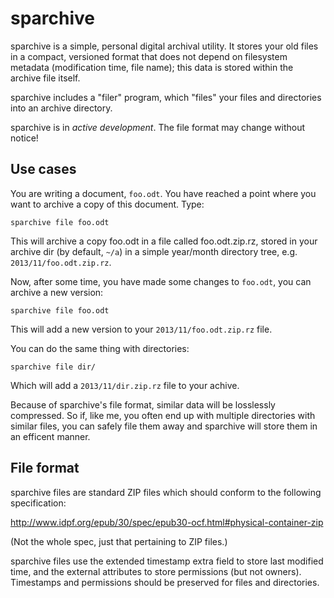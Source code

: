 sparchive
=========

sparchive is a simple, personal digital archival utility. It stores
your old files in a compact, versioned format that does not depend on
filesystem metadata (modification time, file name); this data is
stored within the archive file itself.

sparchive includes a "filer" program, which "files" your files and
directories into an archive directory.

sparchive is in *active development*. The file format may change without
notice!

Use cases
---------

You are writing a document, `foo.odt`. You have reached a point where
you want to archive a copy of this document. Type:

    sparchive file foo.odt

This will archive a copy foo.odt in a file called foo.odt.zip.rz,
stored in your archive dir (by default, `~/a`) in a simple year/month
directory tree, e.g. `2013/11/foo.odt.zip.rz`.

Now, after some time, you have made some changes to `foo.odt`, you can
archive a new version:

    sparchive file foo.odt

This will add a new version to your `2013/11/foo.odt.zip.rz` file.

You can do the same thing with directories:

    sparchive file dir/

Which will add a `2013/11/dir.zip.rz` file to your achive.

Because of sparchive's file format, similar data will be losslessly
compressed. So if, like me, you often end up with multiple directories
with similar files, you can safely file them away and sparchive will
store them in an efficent manner.

File format
-----------

sparchive files are standard ZIP files which should conform to the
following specification:

  http://www.idpf.org/epub/30/spec/epub30-ocf.html#physical-container-zip

(Not the whole spec, just that pertaining to ZIP files.)

sparchive files use the extended timestamp extra field to store last
modified time, and the external attributes to store permissions (but
not owners). Timestamps and permissions should be preserved for files
and directories.

